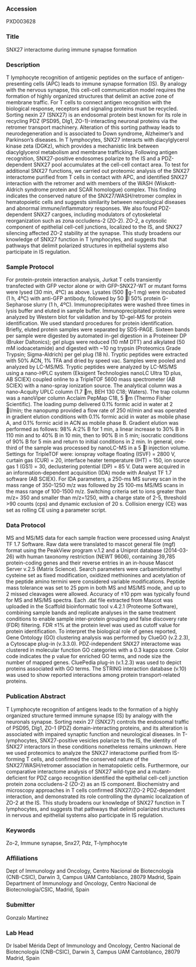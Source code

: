 ### Accession
PXD003628

### Title
SNX27 interactome during immune synapse formation

### Description
T lymphocyte recognition of antigenic peptides on the surface of antigen-presenting cells (APC) leads to immune synapse formation (IS). By analogy with the nervous synapse, this cell-cell communication model requires the formation of highly organized structures that delimit an active zone of membrane traffic. For T cells to connect antigen recognition with the biological response, receptors and signaling proteins must be recycled. Sorting nexin 27 (SNX27) is an endosomal protein best known for its role in recycling PDZ (PSD95, Dlg1, ZO-1)-interacting neuronal proteins via the retromer transport machinery. Alteration of this sorting pathway leads to neurodegeneration and is associated to Down syndrome, Alzheimer’s and Parkinson’s diseases. In T lymphocytes, SNX27 interacts with diacylglycerol kinase zeta (DGKz), which provides a mechanistic link between diacylglycerol metabolism and membrane trafficking. Following antigen recognition, SNX27-positive endosomes polarize to the IS and a PDZ-dependent SNX27 pool accumulates at the cell-cell contact area. To test for additional SNX27 functions, we carried out proteomic analysis of the SNX27 interactome purified from T cells in contact with APC, and identified SNX27 interaction with the retromer and with members of the WASH (Wiskott-Aldrich syndrome protein and SCAR homologue) complex. This finding indicates the conserved nature of the SNX27/WASH/retromer complex in hematopoietic cells and suggests similarity between neurological diseases and abnormal immune/inflammatory responses. We also found PDZ-dependent SNX27 cargoes, including modulators of cytoskeletal reorganization such as zona occludens-2 (ZO-2).  ZO-2, a cytosolic component of epithelial cell-cell junctions, localized to the IS, and SNX27 silencing affected ZO-2 stability at the synapse. This study broadens our knowledge of SNX27 function in T lymphocytes, and suggests that pathways that delimit polarized structures in epithelial systems also participate in IS regulation.

### Sample Protocol
For protein-protein interaction analysis, Jurkat T cells transiently transfected with GFP vector alone or with GFP-SNX27-WT or mutant forms were lysed (30 min, 4ºC) as above. Lysates (500 g-1 mg) were incubated (1 h, 4ºC) with anti-GFP antibody, followed by 50 l 50% protein G-Sepharose slurry (1 h, 4ºC). Immunoprecipitates were washed three times in lysis buffer and eluted in sample buffer. Immunoprecipitated proteins were analyzed by Western blot for validation and by 1D-gel-MS for protein identification.  We used standard procedures for protein identification. Briefly, eluted protein samples were separated by SDS-PAGE.  Sixteen bands per sample were digested by automated in-gel digestion in a Proteineer DP (Bruker Daltonics); gel plugs were reduced (10 mM DTT) and alkylated (50 mM iodoacetamide) and digested with ~10 ng trypsin (Proteomics Grade Trypsin; Sigma-Aldrich) per gel plug (18 h).  Tryptic peptides were extracted with 50% ACN, 1% TFA and dried by speed vac. Samples were pooled and analyzed by LC-MS/MS.  Tryptic peptides were analyzed by LC-MS/MS using a nano-HPLC system (Eksigent Technologies nanoLC Ultra 1D plus, AB SCIEX) coupled online to a TripleTOF 5600 mass spectrometer (AB SCIEX) with a nano-spray ionization source.  The analytical column was a nano-Acquity UPLC column (1.7 m, BEH 130 C18; Waters).  The trap column was a nanoViper column Acclaim PepMap C18, 5 m (Thermo Fisher Scientific). The loading pump delivered 0.1% formic acid in water at 2 l/min; the nanopump provided a flow rate of 250 nl/min and was operated in gradient elution conditions with 0.1% formic acid in water as mobile phase A, and 0.1% formic acid in ACN as mobile phase B. Gradient elution was performed as follows: 98% A:2% B for 1 min, a linear increase to 30% B in 110 min and to 40% B in 10 min, then to 90% B in 5 min; isocratic conditions of 90% B for 5 min and return to initial conditions in 2 min.  In general, one-third of the sample was processed by nanoLC-MS in a 5 l injection volume.  Settings for TripleTOF were: ionspray voltage floating (ISVF) = 2800 V, curtain gas (CUR) = 20, interface heater temperature (IHT) = 150, ion source gas 1 (GS1) = 30, declustering potential (DP) = 85 V.  Data were acquired in an information-dependent acquisition (IDA) mode with Analyst TF 1.7 software (AB SCIEX).  For IDA parameters, a 250-ms MS survey scan in the mass range of 350-1250 m/z was followed by 25 100-ms MS/MS scans in the mass range of 100-1500 m/z.  Switching criteria set to ions greater than m/z= 350 and smaller than m/z=1250, with a charge state of 2-5, threshold >90 counts (cps) and dynamic exclusion of 20 s.  Collision energy (CE) was set as rolling CE using a parameter script.

### Data Protocol
MS and MS/MS data for each sample fraction were processed using Analyst TF 1.7 Software.  Raw data were translated to mascot general file (mgf) format using the PeakView program v.1.2 and a Uniprot database (2014-03-26) with human taxonomy restriction (NEWT 9606), containing 39,785 protein-coding genes and their reverse entries in an in-house Mascot Server v.2.5 (Matrix Science).  Search parameters were carbamidomethyl cysteine set as fixed modification, oxidized methionines and acetylation of the peptide amino termini were considered variable modifications.  Peptide mass tolerance was set to 25 ppm in both MS and MS/MS mode, and up to 2 missed cleavages were allowed.  Accuracy of  ±10 ppm was typically found for MS and MS/MS spectra.  Each .dat file extracted from Mascot was uploaded in the Scaffold bioinformatic tool v.4.2.1 (Proteome Software), combining sample bands and replicate analyses in the same treatment conditions to enable sample inter-protein grouping and false discovery rate (FDR) filtering. FDR ≤1% at the protein level was used as cutoff value for protein identification. To interpret the biological role of genes reported, Gene Ontology (GO) clustering analysis was performed by ClueGO (v.2.2.3), a Cytoscape plug-in (v.3.3.0). PDZ-independent SNX27 interactome was clustered in molecular function GO categories with a 0.3 kappa score. Color code indicates the p value for enriched GO terms, and node size the number of mapped genes. CluePedia plug-in (v.1.2.3) was used to depict proteins associated with GO terms. The STRING interaction database (v.10) was used to show reported interactions among protein transport-related proteins.

### Publication Abstract
T Lymphocyte recognition of antigens leads to the formation of a highly organized structure termed immune synapse (IS) by analogy with the neuronals synapse. Sorting nexin 27 (SNX27) controls the endosomal traffic of PSD95, Dlg1, ZO-1 (PDZ) domain-interacting proteins, and its alteration is associated with impaired synaptic function and neurological diseases. In T-lymphocytes, SNX27-positive vesicles polarize to the IS, the identity of SNX27 interactors in these conditions nonetheless remains unknown. Here we used proteomics to analyze the SNX27 interactome purified from IS-forming T cells, and confirmed the conserved nature of the SNX27/WASH/retromer association in hematopoietic cells. Furthermore, our comparative interactome analysis of SNX27 wild-type and a mutant-deficient for PDZ cargo recognition identified the epithelial cell-cell junction protein zona occludens-2 (ZO-2) as an IS component. Biochemistry and microscopy approaches in T cells confirmed SNX27/ZO-2 PDZ-dependent interaction, and demonstrated its role controlling the dynamic localization of ZO-2 at the IS. This study broadens our knowledge of SNX27 function in T lymphocytes, and suggests that pathways that delimit polarized structures in nervous and epithelial systems also participate in IS regulation.

### Keywords
Zo-2, Immune synapse, Snx27, Pdz, T-lymphocyte

### Affiliations
Dept of Immunology and Oncology, Centro Nacional de Biotecnología (CNB-CSIC), Darwin 3, Campus UAM Cantoblanco, 28079 Madrid, Spain
Department of Immunology and Oncology, Centro Nacional de Biotecnología/CSIC, Madrid, Spain

### Submitter
Gonzalo Martínez

### Lab Head
Dr Isabel Mérida
Dept of Immunology and Oncology, Centro Nacional de Biotecnología (CNB-CSIC), Darwin 3, Campus UAM Cantoblanco, 28079 Madrid, Spain


